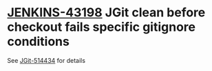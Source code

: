 # [JENKINS-43198](https://issues.jenkins-ci.org/browse/JENKINS-43198) JGit clean before checkout fails specific gitignore conditions

See [JGit-514434](https://bugs.eclipse.org/bugs/show_bug.cgi?id=514434) for details
